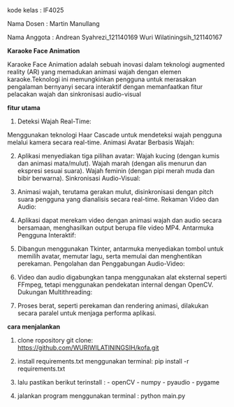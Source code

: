 kode kelas : IF4025

Nama Dosen : Martin Manullang

Nama Anggota : Andrean Syahrezi_121140169
               Wuri Wilatiningsih_121140167



**Karaoke Face Animation**

Karaoke Face Animation adalah sebuah inovasi dalam teknologi augmented reality (AR) yang memadukan animasi wajah dengan elemen karaoke.Teknologi ini memungkinkan pengguna untuk merasakan pengalaman bernyanyi secara interaktif dengan memanfaatkan fitur pelacakan wajah
dan sinkronisasi audio-visual

**fitur utama**

1. Deteksi Wajah Real-Time:

Menggunakan teknologi Haar Cascade untuk mendeteksi wajah pengguna melalui kamera secara real-time.
Animasi Avatar Berbasis Wajah:

2. Aplikasi menyediakan tiga pilihan avatar:
Wajah kucing (dengan kumis dan animasi mata/mulut).
Wajah marah (dengan alis menurun dan ekspresi sesuai suara).
Wajah feminin (dengan pipi merah muda dan bibir berwarna).
Sinkronisasi Audio-Visual:

3. Animasi wajah, terutama gerakan mulut, disinkronisasi dengan pitch suara pengguna yang dianalisis secara real-time.
Rekaman Video dan Audio:

4. Aplikasi dapat merekam video dengan animasi wajah dan audio secara bersamaan, menghasilkan output berupa file video MP4.
Antarmuka Pengguna Interaktif:

5. Dibangun menggunakan Tkinter, antarmuka menyediakan tombol untuk memilih avatar, memutar lagu, serta memulai dan menghentikan perekaman.
Pengolahan dan Penggabungan Audio-Video:

6. Video dan audio digabungkan tanpa menggunakan alat eksternal seperti FFmpeg, tetapi menggunakan pendekatan internal dengan OpenCV.
Dukungan Multithreading:

7. Proses berat, seperti perekaman dan rendering animasi, dilakukan secara paralel untuk menjaga performa aplikasi.

**cara menjalankan**

1. clone ropository git clone:
   https://github.com/WURIWILATININGSIH/kofa.git

2. install requirements.txt menggunakan terminal:
    pip install -r requirements.txt

3. lalu pastikan berikut terinstall :
        - openCV
        - numpy
        - pyaudio
        - pygame

4.  jalankan program menggunakan terminal :
    python main.py
